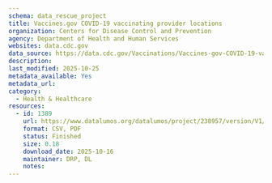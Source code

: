 ```yaml
---
schema: data_rescue_project 
title: Vaccines.gov COVID-19 vaccinating provider locations
organization: Centers for Disease Control and Prevention
agency: Department of Health and Human Services
websites: data.cdc.gov
data_source: https://data.cdc.gov/Vaccinations/Vaccines-gov-COVID-19-vaccinating-provider-locatio/5jp2-pgaw/about_data
description: 
last_modified: 2025-10-25
metadata_available: Yes
metadata_url: 
category:
  - Health & Healthcare 
resources:
  - id: 1389
    url: https://www.datalumos.org/datalumos/project/238957/version/V1/view
    format: CSV, PDF
    status: Finished
    size: 0.18
    download_date: 2025-10-16
    maintainer: DRP, DL
    notes: 
---
```

